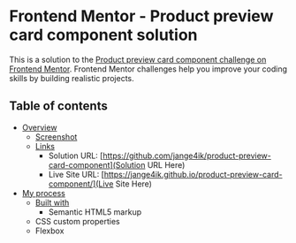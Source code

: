 # Frontend Mentor - Product preview card component solution

This is a solution to the [Product preview card component challenge on Frontend Mentor](https://www.frontendmentor.io/challenges/product-preview-card-component-GO7UmttRfa). Frontend Mentor challenges help you improve your coding skills by building realistic projects. 

## Table of contents

- [Overview](#overview)
  - [Screenshot](#screenshot)
    [](./images/screenshot-desktop.png)
    [](./images/screenshot-mobile.png)
  - [Links](#links)
    - Solution URL: [https://github.com/jange4ik/product-preview-card-component](Solution URL Here)
    - Live Site URL: [https://jange4ik.github.io/product-preview-card-component/](Live Site Here)
- [My process](#my-process)
  - [Built with](#built-with)
    - Semantic HTML5 markup
  -   CSS custom properties
  -   Flexbox
